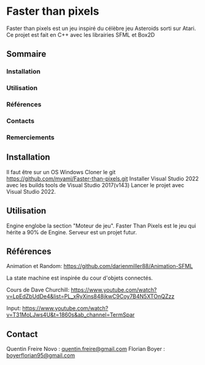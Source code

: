 
# Faster than pixels

Faster than pixels est un jeu inspiré du célèbre jeu Asteroids sorti sur Atari. Ce projet est fait en C++ avec les librairies SFML et Box2D

## Sommaire

### Installation
### Utilisation
### Références
### Contacts
### Remerciements



## Installation

Il faut être sur un OS Windows
Cloner le git https://github.com/myami/Faster-than-pixels.git
Installer Visual Studio 2022 avec les builds tools de Visual Studio 2017(v143)
Lancer le projet avec Visual Studio 2022.

## Utilisation

Engine englobe la section "Moteur de jeu".
Faster Than Pixels est le jeu qui hérite a 90% de Engine.
Serveur est un projet futur.

## Références

Animation et Random:
https://github.com/darienmiller88/Animation-SFML

La state machine est inspirée du cour d'objets connectés.

Cours de Dave Churchill:
https://www.youtube.com/watch?v=LpEdZbUdDe4&list=PL_xRyXins848jkwC9Coy7B4N5XTOnQZzz

Input:
https://www.youtube.com/watch?v=T31MoLJws4U&t=1860s&ab_channel=TermSpar

## Contact
Quentin Freire Novo : quentin.freire@gmail.com
Florian Boyer : boyerflorian95@gmail.com